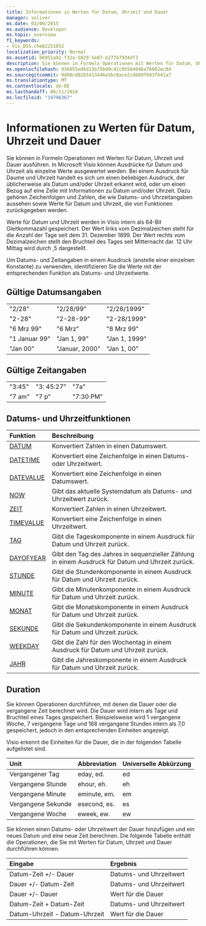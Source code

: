 ```yaml
---
title: Informationen zu Werten für Datum, Uhrzeit und Dauer
manager: soliver
ms.date: 03/09/2015
ms.audience: Developer
ms.topic: overview
f1_keywords:
- Vis_DSS.chm82251852
localization_priority: Normal
ms.assetid: b6951a92-f32a-5829-5e07-b277b7934df3
description: Sie können in Formeln Operationen mit Werten für Datum, Uhrzeit und Dauer ausführen. In Microsoft Visio können Ausdrücke für Datum und Uhrzeit als einzelne Werte ausgewertet werden. Bei einem Ausdruck für Daume und Uhrzeit handelt es sich um einen beliebigen Ausdruck, der üblicherweise als Datum und/oder Uhrzeit erkannt wird, oder um einen Bezug auf eine Zelle mit Informationen zu Datum und/oder Uhrzeit. Dazu gehören Zeichenfolgen und Zahlen, die wie Datums- und Uhrzeitangaben aussehen sowie Werte für Datum und Uhrzeit, die von Funktionen zurückgegeben werden.
ms.openlocfilehash: 936055ed6d13b75bd0c42c95564046a76082ec0d
ms.sourcegitcommit: 9d60cd82b5413446e5bc8ace2cd689f683fb41a7
ms.translationtype: MT
ms.contentlocale: de-DE
ms.lasthandoff: 06/11/2018
ms.locfileid: "19796367"
---
```

# <a name="about-date-time-and-duration-values"></a>Informationen zu Werten für Datum, Uhrzeit und Dauer

Sie können in Formeln Operationen mit Werten für Datum, Uhrzeit und Dauer ausführen. In Microsoft Visio können Ausdrücke für Datum und Uhrzeit als einzelne Werte ausgewertet werden. Bei einem Ausdruck für Daume und Uhrzeit handelt es sich um einen beliebigen Ausdruck, der üblicherweise als Datum und/oder Uhrzeit erkannt wird, oder um einen Bezug auf eine Zelle mit Informationen zu Datum und/oder Uhrzeit. Dazu gehören Zeichenfolgen und Zahlen, die wie Datums- und Uhrzeitangaben aussehen sowie Werte für Datum und Uhrzeit, die von Funktionen zurückgegeben werden.
  
Werte für Datum und Uhrzeit werden in Visio intern als 64-Bit Gleitkommazahl gespeichert. Der Wert links vom Dezimalzeichen steht für die Anzahl der Tage seit dem 31. Dezember 1899. Der Wert rechts vom Dezimalzeichen stellt den Bruchteil des Tages seit Mitternacht dar. 12 Uhr Mittag wird durch ,5 dargestellt.
  
Um Datums- und Zeitangaben in einem Ausdruck (anstelle einer einzelnen Konstante) zu verwenden, identifizieren Sie die Werte mit der entsprechenden Funktion als Datums- und Uhrzeitwerte.
  
## <a name="valid-dates"></a>Gültige Datumsangaben

||||
|:-----|:-----|:-----|
| "2/28"  <br/> | "2/28/99"  <br/> | "2/28/1999"  <br/> |
| "2-28"  <br/> | "2-28-99"  <br/> | "2-28/1999"  <br/> |
| "6 Mrz 99"  <br/> | "6 Mrz"  <br/> | "6 Mrz 99"  <br/> |
| "1 Januar 99"  <br/> | "Jan 1, 99"  <br/> | "Jan 1, 1999"  <br/> |
| "Jan 00"  <br/> | "Januar, 2000"  <br/> | "Jan 1, 00"  <br/> |
   
## <a name="valid-times"></a>Gültige Zeitangaben

||||
|:-----|:-----|:-----|
| "3:45"  <br/> | "3: 45:27"  <br/> | "7a"  <br/> |
| "7 am"  <br/> | "7 p"  <br/> | "7:30 PM"  <br/> |
   
## <a name="date-and-time-functions"></a>Datums- und Uhrzeitfunktionen

|**Funktion**|**Beschreibung**|
|:-----|:-----|
|[DATUM](date-function-visioshapesheet.md) <br/> | Konvertiert Zahlen in einen Datumswert.  <br/> |
|[DATETIME](datetime-function.md) <br/> | Konvertiert eine Zeichenfolge in einen Datums- oder Uhrzeitwert.  <br/> |
|[DATEVALUE](datevalue-function-visioshapesheet.md) <br/> | Konvertiert eine Zeichenfolge in einen Datumswert.  <br/> |
|[NOW](now-function-visioshapesheet.md) <br/> | Gibt das aktuelle Systemdatum als Datums- und Uhrzeitwert zurück.  <br/> |
|[ZEIT](time-function-visioshapesheet.md) <br/> | Konvertiert Zahlen in einen Uhrzeitwert.  <br/> |
|[TIMEVALUE](timevalue-function-visioshapesheet.md) <br/> | Konvertiert eine Zeichenfolge in einen Uhrzeitwert.  <br/> |
|[TAG](day-function-visioshapesheet.md) <br/> | Gibt die Tageskomponente in einem Ausdruck für Datum und Uhrzeit zurück.  <br/> |
|[DAYOFYEAR](dayofyear-function.md) <br/> | Gibt den Tag des Jahres in sequenzieller Zählung in einem Ausdruck für Datum und Uhrzeit zurück.  <br/> |
|[STUNDE](hour-function-visioshapesheet.md) <br/> | Gibt die Stundenkomponente in einem Ausdruck für Datum und Uhrzeit zurück.  <br/> |
|[MINUTE](minute-function-visioshapesheet.md) <br/> | Gibt die Minutenkomponente in einem Ausdruck für Datum und Uhrzeit zurück.  <br/> |
|[MONAT](month-function-visioshapesheet.md) <br/> | Gibt die Monatskomponente in einem Ausdruck für Datum und Uhrzeit zurück.  <br/> |
|[SEKUNDE](second-function-visioshapesheet.md) <br/> | Gibt die Sekundenkomponente in einem Ausdruck für Datum und Uhrzeit zurück.  <br/> |
|[WEEKDAY](weekday-function-visioshapesheet.md) <br/> | Gibt die Zahl für den Wochentag in einem Ausdruck für Datum und Uhrzeit zurück.  <br/> |
|[JAHR](year-function-visioshapesheet.md) <br/> | Gibt die Jahreskomponente in einem Ausdruck für Datum und Uhrzeit zurück.  <br/> |
   
## <a name="duration"></a>Duration

Sie können Operationen durchführen, mit denen die Dauer oder die vergangene Zeit berechnet wird. Die Dauer wird intern als Tage und Bruchteil eines Tages gespeichert. Beispielsweise wird 1 vergangene Woche, 7 vergangene Tage und 168 vergangene Stunden intern als 7,0 gespeichert, jedoch in den entsprechenden Einheiten angezeigt.
  
Visio erkennt die Einheiten für die Dauer, die in der folgenden Tabelle aufgelistet sind.
  
|**Unit**|**Abbreviation**|**Universelle Abkürzung**|
|:-----|:-----|:-----|
| Vergangener Tag  <br/> | eday, ed.  <br/> | ed  <br/> |
| Vergangene Stunde  <br/> | ehour, eh.  <br/> | eh  <br/> |
| Vergangene Minute  <br/> | eminute, em.  <br/> | em  <br/> |
| Vergangene Sekunde  <br/> | esecond, es.  <br/> | es  <br/> |
| Vergangene Woche  <br/> | eweek, ew.  <br/> | ew  <br/> |
   
Sie können einen Datums- oder Uhrzeitwert der Dauer hinzufügen und ein neues Datum und eine neue Zeit berechnen. Die folgende Tabelle enthält die Operationen, die Sie mit Werten für Datum, Uhrzeit und Dauer durchführen können.
  
|**Eingabe**|**Ergebnis**|
|:-----|:-----|
| Datum-Zeit +/- Dauer  <br/> | Datums- und Uhrzeitwert  <br/> |
| Dauer +/- Datum-Zeit  <br/> | Datums- und Uhrzeitwert  <br/> |
| Dauer +/- Dauer  <br/> | Wert für die Dauer  <br/> |
| Datum-Zeit + Datum-Zeit  <br/> | Datums- und Uhrzeitwert  <br/> |
| Datum-Uhrzeit - Datum-Uhrzeit  <br/> | Wert für die Dauer  <br/> |
   

